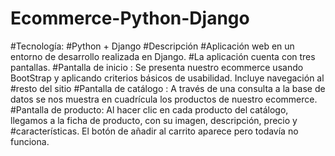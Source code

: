 # Ecommerce-Python-Django
#Tecnología:
#Python + Django
#Descripción
#Aplicación web en un entorno de desarrollo realizada en Django.
#La aplicación cuenta con tres pantallas.
#Pantalla de inicio : Se presenta nuestro ecommerce usando BootStrap y aplicando criterios básicos de usabilidad. Incluye navegación al #resto del sitio
#Pantalla de catálogo : A través de una consulta a la base de datos se nos muestra en cuadrícula los productos de nuestro ecommerce.
#Pantalla de producto: Al hacer clic en cada producto del catálogo, llegamos a la ficha de producto, con su imagen, descripción, precio y #características. El botón de añadir al carrito aparece pero todavía no funciona.
